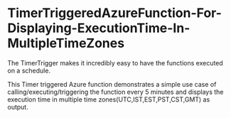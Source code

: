 # TimerTriggeredAzureFunction-For-Displaying-ExecutionTime-In-MultipleTimeZones

The TimerTrigger makes it incredibly easy to have the functions executed on a schedule. 

This Timer triggered Azure function demonstrates a simple use case of calling/executing/triggering the function every 5 minutes and displays the execution time in multiple time zones(UTC,IST,EST,PST,CST,GMT) as output.


